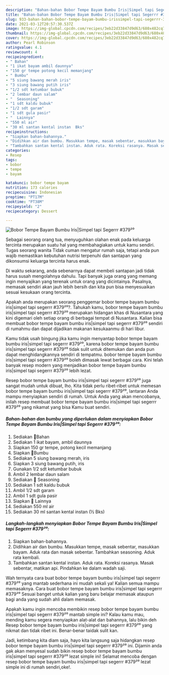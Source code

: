```yaml
---
description: "Bahan-bahan Bobor Tempe Bayam Bumbu Iris|Simpel tapi Segerrr #379²⁰ Sederhana Untuk Jualan"
title: "Bahan-bahan Bobor Tempe Bayam Bumbu Iris|Simpel tapi Segerrr #379²⁰ Sederhana Untuk Jualan"
slug: 933-bahan-bahan-bobor-tempe-bayam-bumbu-irissimpel-tapi-segerrr-379-sederhana-untuk-jualan
date: 2021-03-12T20:57:30.537Z
image: https://img-global.cpcdn.com/recipes/3eb22d33847d9d63/680x482cq70/bobor-tempe-bayam-bumbu-irissimpel-tapi-segerrr-379⁰-foto-resep-utama.jpg
thumbnail: https://img-global.cpcdn.com/recipes/3eb22d33847d9d63/680x482cq70/bobor-tempe-bayam-bumbu-irissimpel-tapi-segerrr-379⁰-foto-resep-utama.jpg
cover: https://img-global.cpcdn.com/recipes/3eb22d33847d9d63/680x482cq70/bobor-tempe-bayam-bumbu-irissimpel-tapi-segerrr-379⁰-foto-resep-utama.jpg
author: Pearl Robinson
ratingvalue: 4.1
reviewcount: 4
recipeingredient:
- " Bahan"
- "1 ikat bayam ambil daunnya"
- "150 gr tempe potong kecil memanjang"
- " Bumbu"
- "5 siung bawang merah iris"
- "3 siung bawang putih iris"
- "1/2 sdt ketumbar bubuk"
- "2 lembar daun salam"
- "  Seasoning"
- "1 sdt kaldu bubuk"
- "1/2 sdt garam"
- "1 sdt gula pasir"
- "  Lainnya"
- "550 ml air"
- "30 ml santan kental instan  Bks"
recipeinstructions:
- "Siapkan bahan-bahannya."
- "Didihkan air dan bumbu. Masukkan tempe, masak sebentar, masukkan bayam. Aduk rata dan masak sebentar. Tambahkan seasoning. Aduk rata kembali."
- "Tambahkan santan kental instan. Aduk rata. Koreksi rasanya. Masak sebentar, matikan api. Pindahkan ke dalam wadah saji."
categories:
- Resep
tags:
- bobor
- tempe
- bayam

katakunci: bobor tempe bayam 
nutrition: 173 calories
recipecuisine: Indonesian
preptime: "PT17M"
cooktime: "PT38M"
recipeyield: "2"
recipecategory: Dessert

---
```



![Bobor Tempe Bayam Bumbu Iris|Simpel tapi Segerrr #379²⁰](https://img-global.cpcdn.com/recipes/3eb22d33847d9d63/680x482cq70/bobor-tempe-bayam-bumbu-irissimpel-tapi-segerrr-379⁰-foto-resep-utama.jpg)

Sebagai seorang orang tua, menyuguhkan olahan enak pada keluarga tercinta merupakan suatu hal yang membahagiakan untuk kamu sendiri. Tugas seorang  wanita Tidak cuman mengatur rumah saja, tetapi anda pun wajib memastikan kebutuhan nutrisi terpenuhi dan santapan yang dikonsumsi keluarga tercinta harus enak.

Di waktu  sekarang, anda sebenarnya dapat membeli santapan jadi tidak harus susah mengolahnya dahulu. Tapi banyak juga orang yang memang ingin menyajikan yang terenak untuk orang yang dicintainya. Pasalnya, memasak sendiri akan jauh lebih bersih dan kita pun bisa menyesuaikan sesuai kesukaan orang tercinta. 



Apakah anda merupakan seorang penggemar bobor tempe bayam bumbu iris|simpel tapi segerrr #379²⁰?. Tahukah kamu, bobor tempe bayam bumbu iris|simpel tapi segerrr #379²⁰ merupakan hidangan khas di Nusantara yang kini digemari oleh setiap orang di berbagai tempat di Nusantara. Kalian bisa membuat bobor tempe bayam bumbu iris|simpel tapi segerrr #379²⁰ sendiri di rumahmu dan dapat dijadikan makanan kesukaanmu di hari libur.

Kamu tidak usah bingung jika kamu ingin menyantap bobor tempe bayam bumbu iris|simpel tapi segerrr #379²⁰, karena bobor tempe bayam bumbu iris|simpel tapi segerrr #379²⁰ tidak sulit untuk ditemukan dan anda pun dapat menghidangkannya sendiri di tempatmu. bobor tempe bayam bumbu iris|simpel tapi segerrr #379²⁰ boleh dimasak lewat berbagai cara. Kini telah banyak resep modern yang menjadikan bobor tempe bayam bumbu iris|simpel tapi segerrr #379²⁰ lebih lezat.

Resep bobor tempe bayam bumbu iris|simpel tapi segerrr #379²⁰ juga sangat mudah untuk dibuat, lho. Kita tidak perlu ribet-ribet untuk memesan bobor tempe bayam bumbu iris|simpel tapi segerrr #379²⁰, lantaran Anda mampu menyiapkan sendiri di rumah. Untuk Anda yang akan mencobanya, inilah resep membuat bobor tempe bayam bumbu iris|simpel tapi segerrr #379²⁰ yang nikamat yang bisa Kamu buat sendiri.

<!--inarticleads1-->

##### Bahan-bahan dan bumbu yang diperlukan dalam menyiapkan Bobor Tempe Bayam Bumbu Iris|Simpel tapi Segerrr #379²⁰:

1. Sediakan  💐Bahan
1. Sediakan 1 ikat bayam, ambil daunnya
1. Siapkan 150 gr tempe, potong kecil memanjang
1. Siapkan  💐Bumbu
1. Sediakan 5 siung bawang merah, iris
1. Siapkan 3 siung bawang putih, iris
1. Gunakan 1/2 sdt ketumbar bubuk
1. Ambil 2 lembar daun salam
1. Sediakan  💐 Seasoning
1. Sediakan 1 sdt kaldu bubuk
1. Ambil 1/2 sdt garam
1. Ambil 1 sdt gula pasir
1. Siapkan  💐 Lainnya
1. Sediakan 550 ml air
1. Sediakan 30 ml santan kental instan (½ Bks)




<!--inarticleads2-->

##### Langkah-langkah menyiapkan Bobor Tempe Bayam Bumbu Iris|Simpel tapi Segerrr #379²⁰:

1. Siapkan bahan-bahannya.
1. Didihkan air dan bumbu. Masukkan tempe, masak sebentar, masukkan bayam. Aduk rata dan masak sebentar. Tambahkan seasoning. Aduk rata kembali.
1. Tambahkan santan kental instan. Aduk rata. Koreksi rasanya. Masak sebentar, matikan api. Pindahkan ke dalam wadah saji.




Wah ternyata cara buat bobor tempe bayam bumbu iris|simpel tapi segerrr #379²⁰ yang mantab sederhana ini mudah sekali ya! Kalian semua mampu memasaknya. Cara buat bobor tempe bayam bumbu iris|simpel tapi segerrr #379²⁰ Sesuai banget untuk kalian yang baru belajar memasak ataupun bagi anda yang sudah ahli dalam memasak.

Apakah kamu ingin mencoba membikin resep bobor tempe bayam bumbu iris|simpel tapi segerrr #379²⁰ mantab simple ini? Kalau kamu mau, mending kamu segera menyiapkan alat-alat dan bahannya, lalu bikin deh Resep bobor tempe bayam bumbu iris|simpel tapi segerrr #379²⁰ yang nikmat dan tidak ribet ini. Benar-benar taidak sulit kan. 

Jadi, ketimbang kita diam saja, hayo kita langsung saja hidangkan resep bobor tempe bayam bumbu iris|simpel tapi segerrr #379²⁰ ini. Dijamin anda gak akan menyesal sudah bikin resep bobor tempe bayam bumbu iris|simpel tapi segerrr #379²⁰ lezat simple ini! Selamat mencoba dengan resep bobor tempe bayam bumbu iris|simpel tapi segerrr #379²⁰ lezat simple ini di rumah sendiri,oke!.

